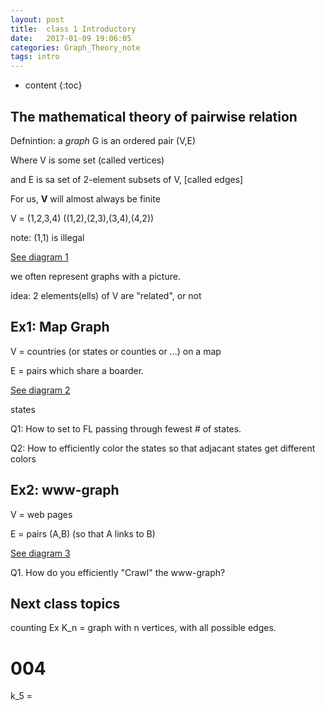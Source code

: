 ```yaml
---
layout: post
title:  class 1 Introductory
date:   2017-01-09 19:06:05
categories: Graph_Theory_note
tags: intro 
---
```


* content
{:toc}

## The mathematical theory of pairwise relation

Defnintion: a _graph_ G is an ordered pair (V,E)

Where V is some set (called vertices)





and E is sa set of 2-element subsets of V, [called edges]

For us, **V** will almost always be finite

V = (1,2,3,4)
((1,2),(2,3),(3,4),(4,2))

note: (1,1) is illegal

[See diagram 1](https://dl.dropboxusercontent.com/u/49272502/TmmGeekBlogAsset/graph-theory/note/001.jpg)


we often represent graphs with a picture.

idea: 2 elements(ells) of V are "related", or not

## Ex1: Map Graph

V = countries (or states or counties or ...) on a map

E = pairs which share a boarder. 

[See diagram 2](https://dl.dropboxusercontent.com/u/49272502/TmmGeekBlogAsset/graph-theory/note/002.jpg)

states

Q1: How to set to FL passing through fewest # of states.

Q2: How to efficiently color the states so that adjacant states get different colors

## Ex2: www-graph

V = web pages

E = pairs (A,B) (so that A links to B)

[See diagram 3](https://dl.dropboxusercontent.com/u/49272502/TmmGeekBlogAsset/graph-theory/note/003.jpg)

Q1. How do you efficiently "Crawl" the www-graph?

## Next class topics

counting
Ex  K_n = graph with n vertices, with all possible edges. 
# 004
k_5 = 


